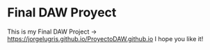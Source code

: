 # Final DAW Proyect 

This is my Final DAW Project -> https://jorgelugris.github.io/ProyectoDAW.github.io
I hope you like it!


